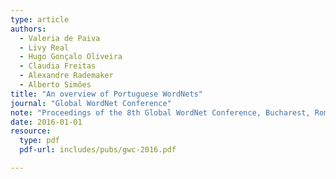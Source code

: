 ```yaml
---
type: article
authors:
  - Valeria de Paiva
  - Livy Real
  - Hugo Gonçalo Oliveira
  - Claudia Freitas
  - Alexandre Rademaker
  - Alberto Simões
title: "An overview of Portuguese WordNets"
journal: "Global WordNet Conference"
note: "Proceedings of the 8th Global WordNet Conference, Bucharest, Romania, 27-30 January 2016"
date: 2016-01-01
resource:
  type: pdf
  pdf-url: includes/pubs/gwc-2016.pdf

---
```

